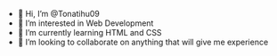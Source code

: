 - 👋 Hi, I’m @Tonatihu09
- 👀 I’m interested in Web Development
- 🌱 I’m currently learning HTML and CSS
- 💞️ I’m looking to collaborate on anything that will give me experience

<!---
Tonatihu09/Tonatihu09 is a ✨ special ✨ repository because its `README.md` (this file) appears on your GitHub profile.
You can click the Preview link to take a look at your changes.
--->
